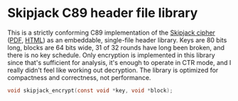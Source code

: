 # Skipjack C89 header file library

This is a strictly conforming C89 implementation of the [Skipjack
cipher][w] ([PDF][p], [HTML][h]) as an embeddable, single-file header
library. Keys are 80 bits long, blocks are 64 bits wide, 31 of 32 rounds
have long been broken, and there is no key schedule. Only encryption is
implemented in this library since that's sufficient for analysis, it's
enough to operate in CTR mode, and I really didn't feel like working out
decryption. The library is optimized for compactness and correctness,
not performance.

```c
void skipjack_encrypt(const void *key, void *block);
```

[h]: https://cryptome.org/jya/skipjack-spec.htm
[p]: https://web.archive.org/web/20010603000755/http://csrc.nist.gov/encryption/skipjack/skipjack.pdf
[w]: https://en.wikipedia.org/wiki/Skipjack_(cipher)

